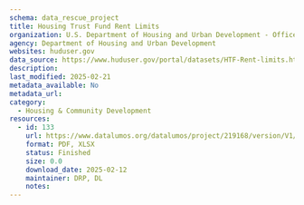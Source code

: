 ```yaml
---
schema: data_rescue_project 
title: Housing Trust Fund Rent Limits
organization: U.S. Department of Housing and Urban Development - Office of Policy Development and Research
agency: Department of Housing and Urban Development
websites: huduser.gov
data_source: https://www.huduser.gov/portal/datasets/HTF-Rent-limits.html
description: 
last_modified: 2025-02-21
metadata_available: No
metadata_url: 
category:
  - Housing & Community Development 
resources:
  - id: 133
    url: https://www.datalumos.org/datalumos/project/219168/version/V1/view
    format: PDF, XLSX
    status: Finished
    size: 0.0
    download_date: 2025-02-12
    maintainer: DRP, DL
    notes: 
---
```

